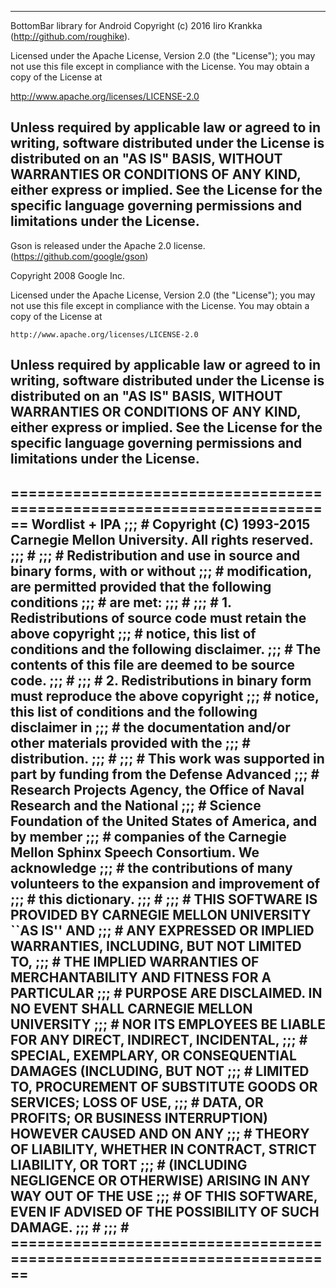 ------------------------------------------------------------------------------------------------------
BottomBar library for Android
Copyright (c) 2016 Iiro Krankka (http://github.com/roughike).

Licensed under the Apache License, Version 2.0 (the "License");
you may not use this file except in compliance with the License.
You may obtain a copy of the License at

http://www.apache.org/licenses/LICENSE-2.0

Unless required by applicable law or agreed to in writing, software
distributed under the License is distributed on an "AS IS" BASIS,
WITHOUT WARRANTIES OR CONDITIONS OF ANY KIND, either express or implied.
See the License for the specific language governing permissions and
limitations under the License.
------------------------------------------------------------------------------------------------------
Gson is released under the Apache 2.0 license. (https://github.com/google/gson)

Copyright 2008 Google Inc.

Licensed under the Apache License, Version 2.0 (the "License");
you may not use this file except in compliance with the License.
You may obtain a copy of the License at

    http://www.apache.org/licenses/LICENSE-2.0

Unless required by applicable law or agreed to in writing, software
distributed under the License is distributed on an "AS IS" BASIS,
WITHOUT WARRANTIES OR CONDITIONS OF ANY KIND, either express or implied.
See the License for the specific language governing permissions and
limitations under the License.
------------------------------------------------------------------------------------------------------
========================================================================
Wordlist + IPA
;;; # Copyright (C) 1993-2015 Carnegie Mellon University. All rights reserved.
;;; #
;;; # Redistribution and use in source and binary forms, with or without
;;; # modification, are permitted provided that the following conditions
;;; # are met:
;;; #
;;; # 1. Redistributions of source code must retain the above copyright
;;; #    notice, this list of conditions and the following disclaimer.
;;; #    The contents of this file are deemed to be source code.
;;; #
;;; # 2. Redistributions in binary form must reproduce the above copyright
;;; #    notice, this list of conditions and the following disclaimer in
;;; #    the documentation and/or other materials provided with the
;;; #    distribution.
;;; #
;;; # This work was supported in part by funding from the Defense Advanced
;;; # Research Projects Agency, the Office of Naval Research and the National
;;; # Science Foundation of the United States of America, and by member
;;; # companies of the Carnegie Mellon Sphinx Speech Consortium. We acknowledge
;;; # the contributions of many volunteers to the expansion and improvement of
;;; # this dictionary.
;;; #
;;; # THIS SOFTWARE IS PROVIDED BY CARNEGIE MELLON UNIVERSITY ``AS IS'' AND
;;; # ANY EXPRESSED OR IMPLIED WARRANTIES, INCLUDING, BUT NOT LIMITED TO,
;;; # THE IMPLIED WARRANTIES OF MERCHANTABILITY AND FITNESS FOR A PARTICULAR
;;; # PURPOSE ARE DISCLAIMED.  IN NO EVENT SHALL CARNEGIE MELLON UNIVERSITY
;;; # NOR ITS EMPLOYEES BE LIABLE FOR ANY DIRECT, INDIRECT, INCIDENTAL,
;;; # SPECIAL, EXEMPLARY, OR CONSEQUENTIAL DAMAGES (INCLUDING, BUT NOT
;;; # LIMITED TO, PROCUREMENT OF SUBSTITUTE GOODS OR SERVICES; LOSS OF USE,
;;; # DATA, OR PROFITS; OR BUSINESS INTERRUPTION) HOWEVER CAUSED AND ON ANY
;;; # THEORY OF LIABILITY, WHETHER IN CONTRACT, STRICT LIABILITY, OR TORT
;;; # (INCLUDING NEGLIGENCE OR OTHERWISE) ARISING IN ANY WAY OUT OF THE USE
;;; # OF THIS SOFTWARE, EVEN IF ADVISED OF THE POSSIBILITY OF SUCH DAMAGE.
;;; #
;;; # ========================================================================
------------------------------------------------------------------------------------------------------
